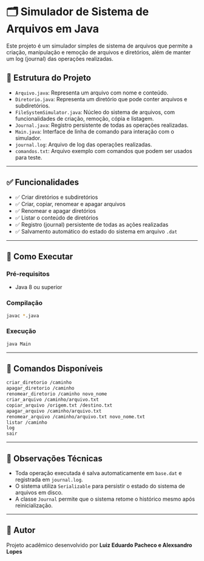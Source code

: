# 🗂️ Simulador de Sistema de Arquivos em Java

Este projeto é um simulador simples de sistema de arquivos que permite a criação, manipulação e remoção de arquivos e diretórios, além de manter um log (journal) das operações realizadas.

## 📁 Estrutura do Projeto

- `Arquivo.java`: Representa um arquivo com nome e conteúdo.
- `Diretorio.java`: Representa um diretório que pode conter arquivos e subdiretórios.
- `FileSystemSimulator.java`: Núcleo do sistema de arquivos, com funcionalidades de criação, remoção, cópia e listagem.
- `Journal.java`: Registro persistente de todas as operações realizadas.
- `Main.java`: Interface de linha de comando para interação com o simulador.
- `journal.log`: Arquivo de log das operações realizadas.
- `comandos.txt`: Arquivo exemplo com comandos que podem ser usados para teste.

---

## ✅ Funcionalidades

- ✅ Criar diretórios e subdiretórios
- ✅ Criar, copiar, renomear e apagar arquivos
- ✅ Renomear e apagar diretórios
- ✅ Listar o conteúdo de diretórios
- ✅ Registro (journal) persistente de todas as ações realizadas
- ✅ Salvamento automático do estado do sistema em arquivo `.dat`

---

## 🚀 Como Executar

### Pré-requisitos
- Java 8 ou superior

### Compilação

```bash
javac *.java
```

### Execução

```bash
java Main
```

---

## 🧾 Comandos Disponíveis

```bash
criar_diretorio /caminho
apagar_diretorio /caminho
renomear_diretorio /caminho novo_nome
criar_arquivo /caminho/arquivo.txt
copiar_arquivo /origem.txt /destino.txt
apagar_arquivo /caminho/arquivo.txt
renomear_arquivo /caminho/arquivo.txt novo_nome.txt
listar /caminho
log
sair
```

---

## 🧠 Observações Técnicas

- Toda operação executada é salva automaticamente em `base.dat` e registrada em `journal.log`.
- O sistema utiliza `Serializable` para persistir o estado do sistema de arquivos em disco.
- A classe `Journal` permite que o sistema retome o histórico mesmo após reinicialização.

---

## 📌 Autor

Projeto acadêmico desenvolvido por **Luiz Eduardo Pacheco e Alexsandro Lopes**